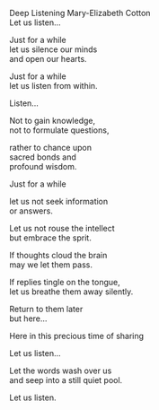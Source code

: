 Deep Listening  Mary-Elizabeth Cotton  
Let us listen…  
  
 Just for a while  
 let us silence our minds  
 and open our hearts.  
  
  Just for a while  
  let us listen from within.  
  
Listen…  

 Not to gain knowledge,  
 not to formulate questions,  
  
  rather to chance upon  
  sacred bonds and  
  profound wisdom.  
  
Just for a while  

 let us not seek information  
 or answers.  
  
  Let us not rouse the intellect  
  but embrace the sprit.  
  
   If thoughts cloud the brain  
   may we let them pass.  
  
If replies tingle on the tongue,  
let us breathe them away silently.  
  
 Return to them later  
 but here…  
  
 Here in this precious time of sharing  

Let us listen…  
  
 Let the words wash over us  
 and seep into a still quiet pool.  
  
Let us listen.  
